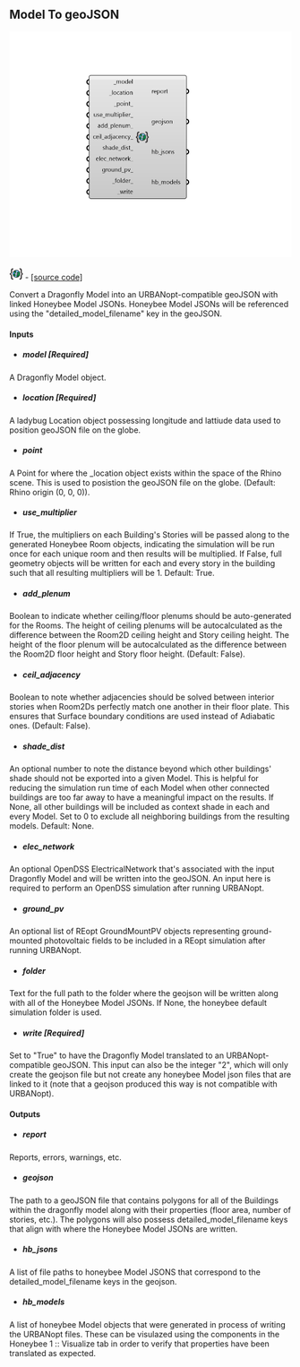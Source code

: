 ## Model To geoJSON

![](../../images/components/Model_To_geoJSON.png)

![](../../images/icons/Model_To_geoJSON.png) - [[source code]](https://github.com/ladybug-tools/dragonfly-grasshopper/blob/master/dragonfly_grasshopper/src//DF%20Model%20To%20geoJSON.py)


Convert a Dragonfly Model into an URBANopt-compatible geoJSON with linked Honeybee Model JSONs. Honeybee Model JSONs will be referenced using the "detailed_model_filename" key in the geoJSON. 



#### Inputs
* ##### model [Required]
A Dragonfly Model object. 
* ##### location [Required]
A ladybug Location object possessing longitude and lattiude data used to position geoJSON file on the globe. 
* ##### point 
A Point for where the _location object exists within the space of the Rhino scene. This is used to posistion the geoJSON file on the globe. (Default: Rhino origin (0, 0, 0)). 
* ##### use_multiplier 
If True, the multipliers on each Building's Stories will be passed along to the generated Honeybee Room objects, indicating the simulation will be run once for each unique room and then results will be multiplied. If False, full geometry objects will be written for each and every story in the building such that all resulting multipliers will be 1. Default: True. 
* ##### add_plenum 
Boolean to indicate whether ceiling/floor plenums should be auto-generated for the Rooms. The height of ceiling plenums will be autocalculated as the difference between the Room2D ceiling height and Story ceiling height. The height of the floor plenum will be autocalculated as the difference between the Room2D floor height and Story floor height. (Default: False). 
* ##### ceil_adjacency 
Boolean to note whether adjacencies should be solved between interior stories when Room2Ds perfectly match one another in their floor plate. This ensures that Surface boundary conditions are used instead of Adiabatic ones. (Default: False). 
* ##### shade_dist 
An optional number to note the distance beyond which other buildings' shade should not be exported into a given Model. This is helpful for reducing the simulation run time of each Model when other connected buildings are too far away to have a meaningful impact on the results. If None, all other buildings will be included as context shade in each and every Model. Set to 0 to exclude all neighboring buildings from the resulting models. Default: None. 
* ##### elec_network 
An optional OpenDSS ElectricalNetwork that's associated with the input Dragonfly Model and will be written into the geoJSON. An input here is required to perform an OpenDSS simulation after running URBANopt. 
* ##### ground_pv 
An optional list of REopt GroundMountPV objects representing ground-mounted photovoltaic fields to be included in a REopt simulation after running URBANopt. 
* ##### folder 
Text for the full path to the folder where the geojson will be written along with all of the Honeybee Model JSONs. If None, the honeybee default simulation folder is used. 
* ##### write [Required]
Set to "True" to have the Dragonfly Model translated to an URBANopt-compatible geoJSON. This input can also be the integer "2", which will only create the geojson file but not create any honeybee Model json files that are linked to it (note that a geojson produced this way is not compatible with URBANopt). 

#### Outputs
* ##### report
Reports, errors, warnings, etc. 
* ##### geojson
The path to a geoJSON file that contains polygons for all of the Buildings within the dragonfly model along with their properties (floor area, number of stories, etc.). The polygons will also possess detailed_model_filename keys that align with where the Honeybee Model JSONs are written. 
* ##### hb_jsons
A list of file paths to honeybee Model JSONS that correspond to the detailed_model_filename keys in the geojson. 
* ##### hb_models
A list of honeybee Model objects that were generated in process of writing the URBANopt files. These can be visulazed using the components in the Honeybee 1 :: Visualize tab in order to verify that properties have been translated as expected. 